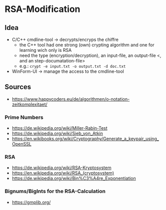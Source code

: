# RSA-Modification

## Idea
- C/C++ cmdline-tool -> decrypts/encryps the chiffre
  -  the C++ tool had one strong (own) crypting algorithm and one for learning wich only is RSA
  -  need the type (encryption/decryption), an input-file, an output-file <, and an step-documatation-file>
    -  e.g.: `crypt -e input.txt -o output.txt -d doc.txt`
- WinForm-UI -> manage the access to the cmdline-tool

## Sources
- https://www.happycoders.eu/de/algorithmen/o-notation-zeitkomplexitaet/

### Prime Numbers
- https://de.wikipedia.org/wiki/Miller-Rabin-Test
- https://de.wikipedia.org/wiki/Sieb_von_Atkin
- https://en.wikibooks.org/wiki/Cryptography/Generate_a_keypair_using_OpenSSL

### RSA
- https://de.wikipedia.org/wiki/RSA-Kryptosystem
- https://en.wikipedia.org/wiki/RSA_(cryptosystem)
- https://de.wikipedia.org/wiki/Bin%C3%A4re_Exponentiation

### Bignums/BigInts for the RSA-Calculation
- https://gmplib.org/
